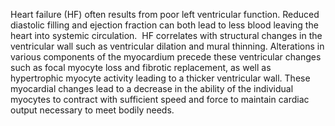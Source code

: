 Heart failure (HF) often results from poor left ventricular function. Reduced diastolic filling and ejection fraction can both lead to less blood leaving the heart into systemic circulation.  HF correlates with structural changes in the ventricular wall such as ventricular dilation and mural thinning. Alterations in various components of the myocardium precede these ventricular changes such as focal myocyte loss and fibrotic replacement, as well as hypertrophic myocyte activity leading to a thicker ventricular wall. These myocardial changes lead to a decrease in the ability of the individual myocytes to contract with sufficient speed and force to maintain cardiac output necessary to meet bodily needs.